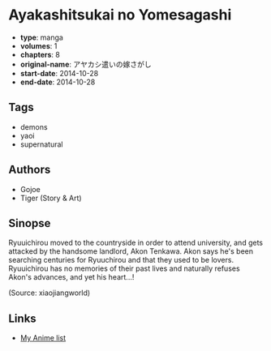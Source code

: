 # Ayakashitsukai no Yomesagashi

-   **type**: manga
-   **volumes**: 1
-   **chapters**: 8
-   **original-name**: アヤカシ遣いの嫁さがし
-   **start-date**: 2014-10-28
-   **end-date**: 2014-10-28

## Tags

-   demons
-   yaoi
-   supernatural

## Authors

-   Gojoe
-   Tiger (Story & Art)

## Sinopse

Ryuuichirou moved to the countryside in order to attend university, and gets attacked by the handsome landlord, Akon Tenkawa. Akon says he's been searching centuries for Ryuuchirou and that they used to be lovers. Ryuuichirou has no memories of their past lives and naturally refuses Akon's advances, and yet his heart...!

(Source: xiaojiangworld)

## Links

-   [My Anime list](https://myanimelist.net/manga/113584/Ayakashitsukai_no_Yomesagashi)
